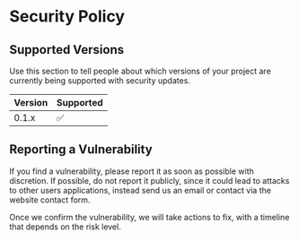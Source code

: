 # Security Policy

## Supported Versions

Use this section to tell people about which versions of your project are
currently being supported with security updates.

| Version | Supported          |
| ------- | ------------------ |
| 0.1.x   | :white_check_mark: |

## Reporting a Vulnerability

If you find a vulnerability, please report it as soon as possible with discretion. If possible, do not report it publicly, since it could lead to attacks to other users applications, instead send us an email or contact via the website contact form.  

Once we confirm the vulnerability, we will take actions to fix, with a timeline that depends on the risk level.
